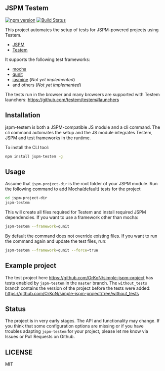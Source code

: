## JSPM Testem

[![npm version](https://badge.fury.io/js/jspm-testem.svg)](http://badge.fury.io/js/jspm-testem)
[![Build Status](http://img.shields.io/travis/OrKoN/jspm-testem.svg?style=flat)](https://travis-ci.org/OrKoN/jspm-testem)

This project automates the setup of tests for JSPM-powered projects using Testem.

 - [JSPM](https://github.com/jspm/jspm-cli)
 - [Testem](https://github.com/testem/testem)

It supports the following test frameworks:

 - [mocha](https://mochajs.org/)
 - [qunit](https://qunitjs.com/)
 - [jasmine](http://jasmine.github.io/) (*Not yet implemented*)
 - and others (*Not yet implemented*)

The tests run in the browser and many browsers are supported with Testem launchers: https://github.com/testem/testem#launchers

## Installation

jspm-testem is both a JSPM-compatible JS module and a cli command. The cli command automates the setup and the JS module integrates Testem, JSPM and test frameworks in the runtime.

To install the CLI tool:

```sh
npm install jspm-testem -g
```

##  Usage

Assume that `jspm-project-dir` is the root folder of your JSPM module. Run the following command to add Mocha(default) tests for the project

```sh
cd jspm-project-dir
jspm-testem
```

This will create all files required for Testem and install required JSPM dependencies.
If you want to use a framework other than mocha:

```sh
jspm-testem --framework=qunit
```

By default the command does not override existing files. If you want to run the command again and update the test files, run:

```sh
jspm-testem --framework=qunit --force=true
```

## Example project

The test project here https://github.com/OrKoN/simple-jspm-project has tests enabled by `jspm-testem` in the `master` branch. The `without_tests` branch contains the version of the project before the tests were added: https://github.com/OrKoN/simple-jspm-project/tree/without_tests

## Status

The project is in very early stages. The API and functionality may change. If you think that some configuration options are missing or if you have troubles adapting `jspm-testem` for your project, please let me know via Issues or Pull Requests on Github.

## LICENSE

MIT